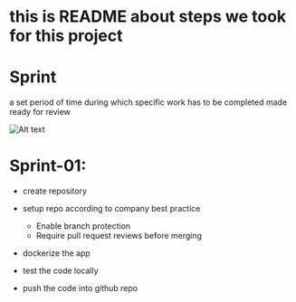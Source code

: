 # this is README about steps we took for this project

# Sprint
a set period of time during which specific work has to be completed made ready for review

![Alt text](<Screenshot from 2024-04-09 17-52-56.png>)

# Sprint-01:
- create repository
- setup repo according to company best practice
    - Enable branch protection
    - Require pull request reviews before merging
    
- dockerize the app
- test the code locally
- push the code into github repo


